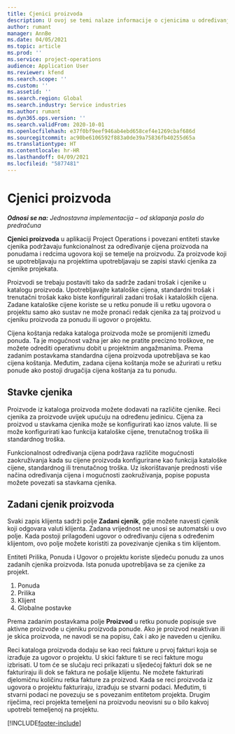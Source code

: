 ```yaml
---
title: Cjenici proizvoda
description: U ovoj se temi nalaze informacije o cjenicima u određivanju kataloških cijena koje se upotrebljavaju u ponudama za projekt i ugovore o projektu.
author: rumant
manager: AnnBe
ms.date: 04/05/2021
ms.topic: article
ms.prod: ''
ms.service: project-operations
audience: Application User
ms.reviewer: kfend
ms.search.scope: ''
ms.custom: ''
ms.assetid: ''
ms.search.region: Global
ms.search.industry: Service industries
ms.author: rumant
ms.dyn365.ops.version: ''
ms.search.validFrom: 2020-10-01
ms.openlocfilehash: e37f0bf9eef946ab4ebd658cef4e1269cbaf686d
ms.sourcegitcommit: ac90be6106592f883a0de39a75836fb40255d65a
ms.translationtype: HT
ms.contentlocale: hr-HR
ms.lasthandoff: 04/09/2021
ms.locfileid: "5877481"
---
```

# <a name="product-price-lists"></a>Cjenici proizvoda

_**Odnosi se na:** Jednostavna implementacija – od sklapanja posla do predračuna_

 **Cjenici proizvoda** u aplikaciji Project Operations i povezani entiteti stavke cjenika podržavaju funkcionalnost za određivanje cijena proizvoda na ponudama i redcima ugovora koji se temelje na proizvodu. Za proizvode koji se upotrebljavaju na projektima upotrebljavaju se zapisi stavki cjenika za cjenike projekata. 

Proizvodi se trebaju postaviti tako da sadrže zadani trošak i cjenike u katalogu proizvoda. Upotrebljavajte kataloške cijena, standardni trošak i trenutačni trošak kako biste konfigurirali zadani trošak i kataloških cijena. Zadane kataloške cijene koriste se u retku ponude ili u retku ugovora o projektu samo ako sustav ne može pronaći redak cjenika za taj proizvod u cjeniku proizvoda za ponudu ili ugovor o projektu.

Cijena koštanja redaka kataloga proizvoda može se promijeniti između ponuda. Ta je mogućnost važna jer ako ne pratite precizno troškove, ne možete odrediti operativnu dobit u projektnim angažmanima. Prema zadanim postavkama standardna cijena proizvoda upotrebljava se kao cijena koštanja. Međutim, zadana cijena koštanja može se ažurirati u retku ponude ako postoji drugačija cijena koštanja za tu ponudu.

## <a name="price-list-items"></a>Stavke cjenika

Proizvode iz kataloga proizvoda možete dodavati na različite cjenike. Reci cjenika za proizvode uvijek upućuju na određenu jedinicu. Cijena za proizvod u stavkama cjenika može se konfigurirati kao iznos valute. Ili se može konfigurirati kao funkcija kataloške cijene, trenutačnog troška ili standardnog troška.

Funkcionalnost određivanja cijena podržava različite mogućnosti zaokruživanja kada su cijene proizvoda konfigurirane kao funkcija kataloške cijene, standardnog ili trenutačnog troška. Uz iskorištavanje prednosti više načina određivanja cijena i mogućnosti zaokruživanja, popise popusta možete povezati sa stavkama cjenika. 

 
## <a name="default-product-price-list"></a>Zadani cjenik proizvoda
Svaki zapis klijenta sadrži polje **Zadani cjenik**, gdje možete navesti cjenik koji odgovara valuti klijenta. Zadana vrijednost ne unosi se automatski u ovo polje. Kada postoji prilagođeni ugovor o određivanju cijena s određenim klijentom, ovo polje možete koristiti za povezivanje cjenika s tim klijentom.

Entiteti Prilika, Ponuda i Ugovor o projektu koriste sljedeću ponudu za unos zadanih cjenika proizvoda. Ista ponuda upotrebljava se za cjenike za projekt.

1.  Ponuda
2.  Prilika
3.  Klijent
4.  Globalne postavke 

Prema zadanim postavkama polje **Proizvod** u retku ponude popisuje sve aktivne proizvode u cjeniku proizvoda ponude. Ako je proizvod neaktivan ili je skica proizvoda, ne navodi se na popisu, čak i ako je naveden u cjeniku. 

Reci kataloga proizvoda dodaju se kao reci fakture u prvoj fakturi koja se izrađuje za ugovor o projektu. U skici fakture ti se reci fakture mogu izbrisati. U tom će se slučaju reci prikazati u sljedećoj fakturi dok se ne fakturiraju ili dok se faktura ne pošalje klijentu. Ne možete fakturirati djelomičnu količinu retka fakture za proizvod. Kada se reci proizvoda iz ugovora o projektu fakturiraju, izrađuju se stvarni podaci. Međutim, ti stvarni podaci ne povezuju se s povezanim entitetom projekta. Drugim riječima, reci projekta temeljeni na proizvodu neovisni su o bilo kakvoj upotrebi temeljenoj na projektu. 


[!INCLUDE[footer-include](../includes/footer-banner.md)]
